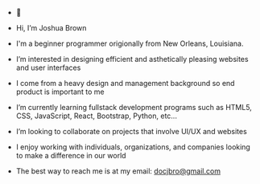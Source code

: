 - 👋 
- Hi, I’m Joshua Brown
- I'm a beginner programmer origionally from New Orleans, Louisiana.

- I’m interested in designing efficient and asthetically pleasing websites and user interfaces
- I come from a heavy design and management background so end product is important to me

- I’m currently learning fullstack development programs such as HTML5, CSS, JavaScript, React, Bootstrap, Python, etc...

- I’m looking to collaborate on projects that involve UI/UX and websites
- I enjoy working with individuals, organizations, and companies looking to make a difference in our world

- The best way to reach me is at my email: docjbro@gmail.com

<!---
JBro89/JBro89 is a ✨ special ✨ repository because its `README.md` (this file) appears on your GitHub profile.
You can click the Preview link to take a look at your changes.
--->
